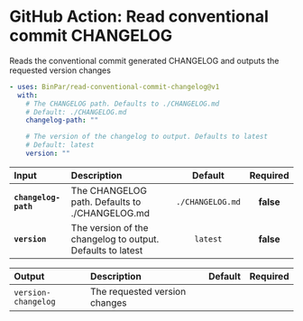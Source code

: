 <!-- start title -->

# GitHub Action: Read conventional commit CHANGELOG

<!-- end title -->
<!-- start description -->

Reads the conventional commit generated CHANGELOG and outputs the requested version changes

<!-- end description -->
<!-- start contents -->
<!-- end contents -->
<!-- start usage -->

```yaml
- uses: BinPar/read-conventional-commit-changelog@v1
  with:
    # The CHANGELOG path. Defaults to ./CHANGELOG.md
    # Default: ./CHANGELOG.md
    changelog-path: ""

    # The version of the changelog to output. Defaults to latest
    # Default: latest
    version: ""
```

<!-- end usage -->
<!-- start inputs -->

| **Input**            | **Description**                                            |   **Default**    | **Required** |
| :------------------- | :--------------------------------------------------------- | :--------------: | :----------: |
| **`changelog-path`** | The CHANGELOG path. Defaults to ./CHANGELOG.md             | `./CHANGELOG.md` |  **false**   |
| **`version`**        | The version of the changelog to output. Defaults to latest |     `latest`     |  **false**   |

<!-- end inputs -->
<!-- start outputs -->

| **Output**          | **Description**               | **Default** | **Required** |
| :------------------ | :---------------------------- | ----------- | ------------ |
| `version-changelog` | The requested version changes |             |              |

<!-- end outputs -->
<!-- start [.github/ghdocs/examples/] -->
<!-- end [.github/ghdocs/examples/] -->
